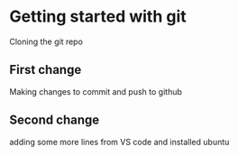 # Getting started with git
Cloning the git repo

## First change
Making changes to commit and push to github

## Second change
adding some more lines from VS code and installed ubuntu